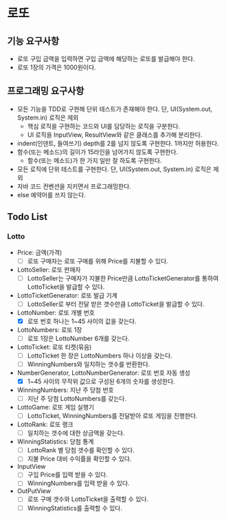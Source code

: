 # 로또

## 기능 요구사항

- 로또 구입 금액을 입력하면 구입 금액에 해당하는 로또를 발급해야 한다.
- 로또 1장의 가격은 1000원이다.

## 프로그래밍 요구사항

- 모든 기능을 TDD로 구현해 단위 테스트가 존재해야 한다. 단, UI(System.out, System.in) 로직은 제외
    - 핵심 로직을 구현하는 코드와 UI를 담당하는 로직을 구분한다.
    - UI 로직을 InputView, ResultView와 같은 클래스를 추가해 분리한다.
- indent(인덴트, 들여쓰기) depth를 2를 넘지 않도록 구현한다. 1까지만 허용한다.
- 함수(또는 메소드)의 길이가 15라인을 넘어가지 않도록 구현한다.
    - 함수(또는 메소드)가 한 가지 일만 잘 하도록 구현한다.
- 모든 로직에 단위 테스트를 구현한다. 단, UI(System.out, System.in) 로직은 제외
- 자바 코드 컨벤션을 지키면서 프로그래밍한다.
- else 예약어를 쓰지 않는다.

## Todo List

### Lotto

- Price: 금액(가격)
    - [ ] 로또 구매자는 로또 구매를 위해 Price를 지불할 수 있다.
    
- LottoSeller: 로또 판매자 
    - [ ] LottoSeller는 구매자가 지불한 Price만큼 LottoTicketGenerator를 통하여 LottoTicket을 발급할 수 있다.
    
- LottoTicketGenerator: 로또 발급 기계
    - [ ] LottoSeller로 부터 전달 받은 갯수만큼 LottoTicket을 발급할 수 있다.

- LottoNumber: 로또 개별 번호
    - [X] 로또 번호 하나는 1~45 사이의 값을 갖는다.

- LottoNumbers: 로또 1장
    - [ ] 로또 1장은 LottoNumber 6개를 갖는다.

- LottoTicket: 로또 티켓(묶음) 
    - [ ] LottoTicket 한 장은 LottoNumbers 하나 이상을 갖는다.
    - [ ] WinningNumbers와 일치하는 갯수를 반환한다. 

- NumberGenerator, LottoNumberGenerator: 로또 번호 자동 생성
    - [x]  1~45 사이의 무작위 값으로 구성된 6개의 숫자를 생성한다.

- WinningNumbers: 지난 주 당첨 번호
    - [ ] 지난 주 당첨 LottoNumbers를 갖는다.

- LottoGame: 로또 게임 실행기
    - [ ] LottoTicket, WinningNumbers를 전달받아 로또 게임을 진행한다.

- LottoRank: 로또 랭크
    - [ ] 일치하는 갯수에 대한 상금액을 갖는다.

- WinningStatistics: 당첨 통계
    - [ ] LottoRank 별 당첨 갯수를 확인할 수 있다.
    - [ ] 지불 Price 대비 수익률을 확인할 수 있다.

- InputView
    - [ ] 구입 Price를 입력 받을 수 있다.
    - [ ] WinningNumbers를 입력 받을 수 있다.
    
- OutPutView
    - [ ] 로또 구매 갯수와 LottoTicket을 출력할 수 있다.
    - [ ] WinningStatistics를 출력할 수 있다.
